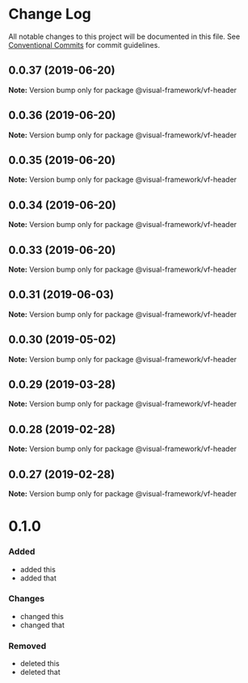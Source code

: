 # Change Log

All notable changes to this project will be documented in this file.
See [Conventional Commits](https://conventionalcommits.org) for commit guidelines.

## 0.0.37 (2019-06-20)

**Note:** Version bump only for package @visual-framework/vf-header





## 0.0.36 (2019-06-20)

**Note:** Version bump only for package @visual-framework/vf-header





## 0.0.35 (2019-06-20)

**Note:** Version bump only for package @visual-framework/vf-header





## 0.0.34 (2019-06-20)

**Note:** Version bump only for package @visual-framework/vf-header





## 0.0.33 (2019-06-20)

**Note:** Version bump only for package @visual-framework/vf-header





## 0.0.31 (2019-06-03)

**Note:** Version bump only for package @visual-framework/vf-header





## 0.0.30 (2019-05-02)

**Note:** Version bump only for package @visual-framework/vf-header





## 0.0.29 (2019-03-28)

**Note:** Version bump only for package @visual-framework/vf-header





## 0.0.28 (2019-02-28)

**Note:** Version bump only for package @visual-framework/vf-header





## 0.0.27 (2019-02-28)

**Note:** Version bump only for package @visual-framework/vf-header





# 0.1.0

### Added
- added this
- added that

### Changes

- changed this
- changed that

### Removed

- deleted this
- deleted that
